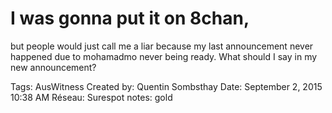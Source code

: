 # I was gonna put it on 8chan,
but people would just call me a
liar because my last
announcement never
happened due to mohamadmo
never being ready. What
should I say in my new
announcement?

Tags: AusWitness
Created by: Quentin Sombsthay
Date: September 2, 2015 10:38 AM
Réseau: Surespot
notes: gold